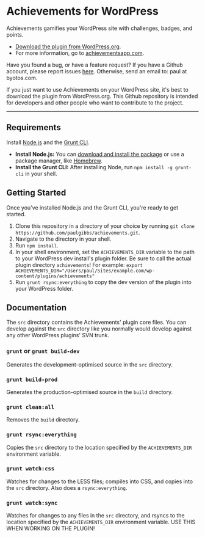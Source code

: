 # Achievements for WordPress
Achievements gamifies your WordPress site with challenges, badges, and points.

* [Download the plugin from WordPress.org](http://wordpress.org/plugins/achievements).
* For more information, go to [achievementsapp.com](http://achievementsapp.com/).

Have you found a bug, or have a feature request? If you have a Github account, please report issues [here](https://github.com/paulgibbs/achievements/issues). Otherwise, send an email to: paul at byotos.com.

If you just want to use Achievements on your WordPress site, it's best to download the plugin from WordPress.org. This Github repository is intended for developers and other people who want to contribute to the project.

----

Requirements
------------
Install [Node.js](http://nodejs.org/) and the [Grunt CLI](http://gruntjs.com/getting-started).

* **Install Node.js:** You can [download and install the package](http://nodejs.org/) or use a package manager, like [Homebrew](http://brew.sh/).
* **Install the Grunt CLI:** After installing Node, run `npm install -g grunt-cli` in your shell.


Getting Started
---------------
Once you've installed Node.js and the Grunt CLI, you're ready to get started.

1. Clone this repository in a directory of your choice by running `git clone https://github.com/paulgibbs/achievements.git`.
2. Navigate to the directory in your shell.
3. Run `npm install`.
4. In your shell environment, set the `ACHIEVEMENTS_DIR` variable to the path to your WordPress dev install's plugin folder. Be sure to call the actual plugin directory `achievements`! For example: `export ACHIEVEMENTS_DIR="/Users/paul/Sites/example.com/wp-content/plugins/achievements"`
5. Run `grunt rsync:everything` to copy the dev version of the plugin into your WordPress folder.


Documentation
-------------

The `src` directory contains the Achievements' plugin core files. You can develop against the `src` directory like you normally would develop against any other WordPress plugins' SVN trunk.

### `grunt` or `grunt build-dev`
Generates the development-optimised source in the `src` directory.

### `grunt build-prod`
Generates the production-optimised source in the `build` directory.

### `grunt clean:all`
Removes the `build` directory.

### `grunt rsync:everything`
Copies the `src` directory to the location specified by the `ACHIEVEMENTS_DIR` environment variable.

### `grunt watch:css`
Watches for changes to the LESS files; compiles into CSS, and copies into the `src` directory. Also does a `rsync:everything`.

### `grunt watch:sync`
Watches for changes to any files in the `src` directory, and rsyncs to the location specified by the `ACHIEVEMENTS_DIR` environment variable. USE THIS WHEN WORKING ON THE PLUGIN!
